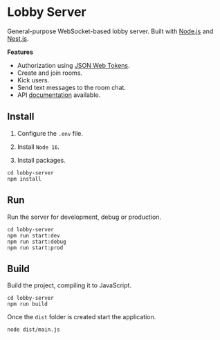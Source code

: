 # Lobby Server

General-purpose WebSocket-based lobby server. Built with [Node.js](https://nodejs.org/) and [Nest.js](https://nestjs.com/).

**Features**
- Authorization using [JSON Web Tokens](https://jwt.io/).
- Create and join rooms.
- Kick users.
- Send text messages to the room chat.
- API [documentation](https://adcimon.github.io/lobby-server/api/) available.

## Install

1. Configure the `.env` file.

2. Install `Node 16`.

3. Install packages.
```
cd lobby-server
npm install
```

## Run

Run the server for development, debug or production.
```
cd lobby-server
npm run start:dev
npm run start:debug
npm run start:prod
```

## Build

Build the project, compiling it to JavaScript.
```
cd lobby-server
npm run build
```

Once the `dist` folder is created start the application.
```
node dist/main.js
```
